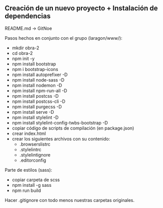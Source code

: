 ## Creación de un nuevo proyecto + Instalación de dependencias
README.md -> GitNoe


Pasos hechos en conjunto con el grupo (laragon/www/):

- mkdir obra-2
- cd obra-2
- npm init -y
- npm install bootstrap
- npm i bootstrap-icons
- npm install autoprefixer -D
- npm install node-sass -D
- npm install nodemon -D
- npm install npm-run-all -D
- npm install postcss -D
- npm install postcss-cli -D
- npm install purgecss -D
- npm install serve -D
- npm install stylelint -D
- npm install stylelint-config-twbs-bootstrap -D
- copiar código de scripts de compilación (en package.json)
- crear index.html
- crear los siguientes archivos con su contenido:
  - .browserslistrc
  - .stylelintrc
  - .stylelintignore
  - .editorconfig

Parte de estilos (sass):

- copiar carpeta de scss
- npm install -g sass
- npm run build

Hacer .gitignore con todo menos nuestras carpetas originales.
